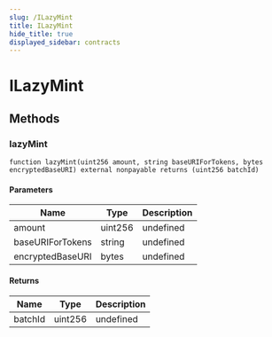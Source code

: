```yaml
---
slug: /ILazyMint
title: ILazyMint
hide_title: true
displayed_sidebar: contracts
---
```


# ILazyMint

## Methods

### lazyMint

```solidity
function lazyMint(uint256 amount, string baseURIForTokens, bytes encryptedBaseURI) external nonpayable returns (uint256 batchId)
```

#### Parameters

| Name             | Type    | Description |
| ---------------- | ------- | ----------- |
| amount           | uint256 | undefined   |
| baseURIForTokens | string  | undefined   |
| encryptedBaseURI | bytes   | undefined   |

#### Returns

| Name    | Type    | Description |
| ------- | ------- | ----------- |
| batchId | uint256 | undefined   |
